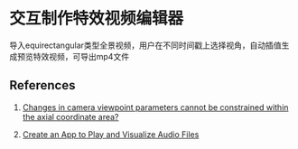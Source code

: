 # 交互制作特效视频编辑器

导入equirectangular类型全景视频，用户在不同时间戳上选择视角，自动插值生成预览特效视频，可导出mp4文件

## References

1. [Changes in camera viewpoint parameters cannot be constrained within the axial coordinate area?](https://ww2.mathworks.cn/matlabcentral/answers/2152210-changes-in-camera-viewpoint-parameters-cannot-be-constrained-within-the-axial-coordinate-area)

1. [Create an App to Play and Visualize Audio Files](https://www.mathworks.com/help/audio/ug/create-an-app-to-play-and-visualize-audio-files.html)
